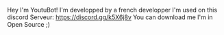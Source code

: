 Hey I'm YoutuBot!
I'm developped by a french developper 
I'm used on this discord Serveur:
https://discord.gg/k5X6j8v
You can download me I'm in Open Source ;)
